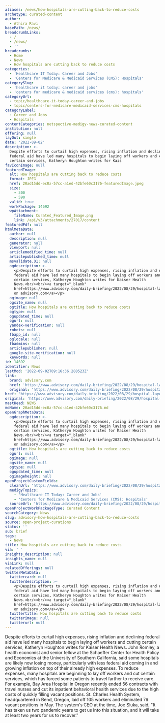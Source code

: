 ```yaml
---
aliases: /news/how-hospitals-are-cutting-back-to-reduce-costs
archetype: curated-content
author:
  - Athira Ravi
basePath: /news/
breadcrumbLinks:
  - /
  - /news/
  - ''
breadcrumbs:
  - Home
  - News
  - How hospitals are cutting back to reduce costs
categories:
  - 'Healthcare IT Today: Career and Jobs'
  - 'Centers for Medicare & Medicaid Services (CMS): Hospitals'
categorySlug:
  - 'healthcare it today: career and jobs'
  - 'centers for medicare & medicaid services (cms): hospitals'
categoryUrl:
  - topic/healthcare-it-today-career-and-jobs
  - topic/centers-for-medicare-medicaid-services-cms-hospitals
categoryLabel:
  - Career and Jobs
  - Hospitals
contentCategories: netspective-medigy-news-curated-content
institution: null
offering: null
layOut: single
date: '2022-09-02'
description: >-
  Despite efforts to curtail high expenses, rising inflation and declining
  federal aid have led many hospitals to begin laying off workers and cutting
  certain services, Katheryn Houghton writes for Kais
favIconImage: null
featuredImage:
  alt: How hospitals are cutting back to reduce costs
  format: JPEG
  href: 20ad15dd-ec0a-57cc-a1ed-42bfe60c3176-featuredImage.jpeg
  size:
    - 300
    - 590
  valid: true
  workPackage: 14692
  wpAttachment:
    fileName: Curated_Featured_Image.png
    link: /api/v3/attachments/27017/content
featuredPdf: null
htmlMetaData:
  author: null
  description: null
  generator: null
  viewport: null
  articlemodified_time: null
  articlepublished_time: null
  msvalidate.01: null
  ogdescription: >-
    <p>Despite efforts to curtail high expenses, rising inflation and declining
    federal aid have led many hospitals to begin laying off workers and cutting
    certain services, Katheryn Houghton writes for Kaiser Health
    News.<br/><br/><a target="_blank"
    href=https://www.advisory.com/daily-briefing/2022/08/29/hospital-layoffs>Read
    on advisory.com</a></p>
  ogimage: null
  ogsite_name: null
  ogtitle: How hospitals are cutting back to reduce costs
  ogtype: null
  ogupdated_time: null
  ogurl: null
  yandex-verification: null
  robots: null
  fbapp_id: null
  oglocale: null
  fbadmins: null
  articlepublisher: null
  google-site-verification: null
  keywords: null
id: 14692
identifier: News
lastMod: '2022-09-02T09:16:36.208523Z'
link:
  brand: advisory.com
  href: 'https://www.advisory.com/daily-briefing/2022/08/29/hospital-layoffs'
  original: 'https://www.advisory.com/daily-briefing/2022/08/29/hospital-layoffs'
href: 'https://www.advisory.com/daily-briefing/2022/08/29/hospital-layoffs'
original: 'https://www.advisory.com/daily-briefing/2022/08/29/hospital-layoffs'
mastHead: NEWS
mdName: 20ad15dd-ec0a-57cc-a1ed-42bfe60c3176.md
openGraphMetaData:
  ogdescription: >-
    <p>Despite efforts to curtail high expenses, rising inflation and declining
    federal aid have led many hospitals to begin laying off workers and cutting
    certain services, Katheryn Houghton writes for Kaiser Health
    News.<br/><br/><a target="_blank"
    href=https://www.advisory.com/daily-briefing/2022/08/29/hospital-layoffs>Read
    on advisory.com</a></p>
  ogtitle: How hospitals are cutting back to reduce costs
  ogurl: null
  ogimage: null
  ogsite_name: null
  ogtype: null
  ogupdated_time: null
  ogimageheight: null
openProjectCustomFields:
  cleanUrl: 'https://www.advisory.com/daily-briefing/2022/08/29/hospital-layoffs'
  medigyTopics:
    - 'Healthcare IT Today: Career and Jobs'
    - 'Centers for Medicare & Medicaid Services (CMS): Hospitals'
  sourceUrl: 'https://www.advisory.com/daily-briefing/2022/08/29/hospital-layoffs'
openProjectWorkPackageType: Curated Content
searchCategory: News
slug: advisory-how-hospitals-are-cutting-back-to-reduce-costs
source: open-project-curations
status: ''
sub: brief
tags:
  - News
title: How hospitals are cutting back to reduce costs
via: ' '
insights_description: null
insights_name: null
viaLink: null
relatedOfferings: null
twitterMetaData:
  twittercard: null
  twitterdescription: >-
    <p>Despite efforts to curtail high expenses, rising inflation and declining
    federal aid have led many hospitals to begin laying off workers and cutting
    certain services, Katheryn Houghton writes for Kaiser Health
    News.<br/><br/><a target="_blank"
    href=https://www.advisory.com/daily-briefing/2022/08/29/hospital-layoffs>Read
    on advisory.com</a></p>
  twittertitle: How hospitals are cutting back to reduce costs
  twitterimage: null
  twitterurl: null
---
```

<p>Despite efforts to curtail high expenses, rising inflation and declining federal aid have led many hospitals to begin laying off workers and cutting certain services, Katheryn Houghton writes for Kaiser Health News.
John Romley, a health economist and senior fellow at the Schaeffer Center for Health Policy and Economics at the University of Southern California, said some hospitals are likely now losing money, particularly with less federal aid coming in and growing inflation on top of their already high expenses.
To reduce expenses, many hospitals are beginning to lay off workers and cut certain services, which has forced some patients to travel farther to receive care. For example, Bay Area Hospital in Oregon recently ended 56 contracts with travel nurses and cut its inpatient behavioral health services due to the high costs of quickly filling vacant positions.
St. Charles Health System, headquartered in Bend, Oregon, laid off 105 workers and eliminated 76 vacant positions in May. The system's CEO at the time, Joe Sluka, said, "It has taken us two pandemic years to get us into this situation, and it will take at least two years for us to recover."</p>